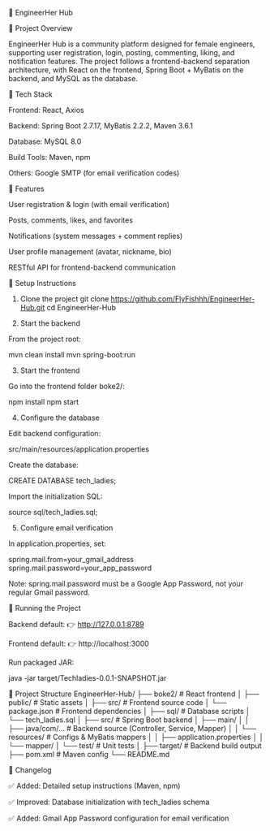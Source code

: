 📘 EngineerHer Hub

🔹 Project Overview

EngineerHer Hub is a community platform designed for female engineers, supporting user registration, login, posting, commenting, liking, and notification features.
The project follows a frontend-backend separation architecture, with React on the frontend, Spring Boot + MyBatis on the backend, and MySQL as the database.

🔹 Tech Stack

Frontend: React, Axios

Backend: Spring Boot 2.7.17, MyBatis 2.2.2, Maven 3.6.1

Database: MySQL 8.0

Build Tools: Maven, npm

Others: Google SMTP (for email verification codes)

🔹 Features

User registration & login (with email verification)

Posts, comments, likes, and favorites

Notifications (system messages + comment replies)

User profile management (avatar, nickname, bio)

RESTful API for frontend-backend communication

🔹 Setup Instructions
1. Clone the project
git clone https://github.com/FlyFishhh/EngineerHer-Hub.git
cd EngineerHer-Hub

2. Start the backend

From the project root:

mvn clean install
mvn spring-boot:run

3. Start the frontend

Go into the frontend folder boke2/:

npm install
npm start

4. Configure the database

Edit backend configuration:

src/main/resources/application.properties


Create the database:

CREATE DATABASE tech_ladies;


Import the initialization SQL:

source sql/tech_ladies.sql;

5. Configure email verification

In application.properties, set:

spring.mail.from=your_gmail_address
spring.mail.password=your_app_password


Note: spring.mail.password must be a Google App Password, not your regular Gmail password.

🔹 Running the Project

Backend default:
👉 http://127.0.0.1:8789

Frontend default:
👉 http://localhost:3000

Run packaged JAR:

java -jar target/Techladies-0.0.1-SNAPSHOT.jar

📂 Project Structure
EngineerHer-Hub/
├── boke2/                   # React frontend
│   ├── public/              # Static assets
│   ├── src/                 # Frontend source code
│   └── package.json         # Frontend dependencies
│
├── sql/                     # Database scripts
│   └── tech_ladies.sql
│
├── src/                     # Spring Boot backend
│   ├── main/
│   │   ├── java/com/...     # Backend source (Controller, Service, Mapper)
│   │   └── resources/       # Configs & MyBatis mappers
│   │       ├── application.properties
│   │       └── mapper/
│   └── test/                # Unit tests
│
├── target/                  # Backend build output
├── pom.xml                  # Maven config
└── README.md

🔹 Changelog

✅ Added: Detailed setup instructions (Maven, npm)

✅ Improved: Database initialization with tech_ladies schema

✅ Added: Gmail App Password configuration for email verification


